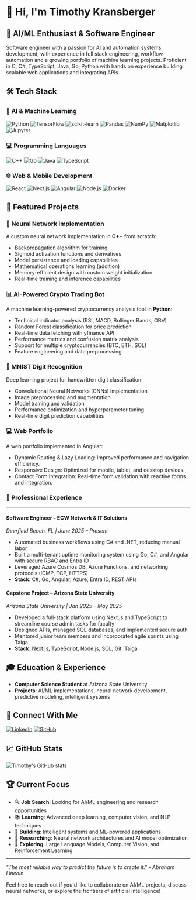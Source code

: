 # 👋 Hi, I'm Timothy Kransberger
## 🤖 AI/ML Enthusiast & Software Engineer

Software engineer with a passion for AI and automation systems development, with experience in full stack engineering, workflow automation and a growing portfolio of machine learning projects. Proficient in C, C#, TypeScript, Java, Go, Python with hands on experience building scalable web applications and integrating APIs.

## 🛠️ Tech Stack

### **🤖 AI & Machine Learning**
![Python](https://img.shields.io/badge/Python-3776AB?style=for-the-badge&logo=python&logoColor=white)
![TensorFlow](https://img.shields.io/badge/TensorFlow-FF6F00?style=for-the-badge&logo=tensorflow&logoColor=white)
![scikit-learn](https://img.shields.io/badge/scikit--learn-F7931E?style=for-the-badge&logo=scikit-learn&logoColor=white)
![Pandas](https://img.shields.io/badge/Pandas-150458?style=for-the-badge&logo=pandas&logoColor=white)
![NumPy](https://img.shields.io/badge/NumPy-013243?style=for-the-badge&logo=numpy&logoColor=white)
![Matplotlib](https://img.shields.io/badge/Matplotlib-11557C?style=for-the-badge&logo=matplotlib&logoColor=white)
![Jupyter](https://img.shields.io/badge/Jupyter-F37626?style=for-the-badge&logo=jupyter&logoColor=white)

### **💻 Programming Languages**
![C++](https://img.shields.io/badge/C%2B%2B-00599C?style=for-the-badge&logo=c%2B%2B&logoColor=white)
![Go](https://img.shields.io/badge/Go-00ADD8?style=for-the-badge&logo=go&logoColor=white)
![Java](https://img.shields.io/badge/Java-ED8B00?style=for-the-badge&logo=openjdk&logoColor=white)
![TypeScript](https://img.shields.io/badge/TypeScript-007ACC?style=for-the-badge&logo=typescript&logoColor=white)

### **🌐 Web & Mobile Development**
![React](https://img.shields.io/badge/React-20232A?style=for-the-badge&logo=react&logoColor=61DAFB)
![Next.js](https://img.shields.io/badge/Next.js-000000?style=for-the-badge&logo=next.js&logoColor=white)
![Angular](https://img.shields.io/badge/Angular-%23DD0031?style=for-the-badge&logo=angular&logoColor=white)
![Node.js](https://img.shields.io/badge/Node.js-43853D?style=for-the-badge&logo=node.js&logoColor=white)
![Docker](https://img.shields.io/badge/Docker-2496ED?style=for-the-badge&logo=docker&logoColor=white)

## 🎯 Featured Projects

### **🤖 Neural Network Implementation**
A custom neural network implementation in **C++** from scratch:
- Backpropagation algorithm for training
- Sigmoid activation functions and derivatives
- Model persistence and loading capabilities
- Mathematical operations learning (addition)
- Memory-efficient design with custom weight initialization
- Real-time training and inference capabilities

### **📊 AI-Powered Crypto Trading Bot**
A machine learning-powered cryptocurrency analysis tool in **Python**:
- Technical indicator analysis (RSI, MACD, Bollinger Bands, OBV)
- Random Forest classification for price prediction
- Real-time data fetching with yfinance API
- Performance metrics and confusion matrix analysis
- Support for multiple cryptocurrencies (BTC, ETH, SOL)
- Feature engineering and data preprocessing

### **🧠 MNIST Digit Recognition**
Deep learning project for handwritten digit classification:
- Convolutional Neural Networks (CNNs) implementation
- Image preprocessing and augmentation
- Model training and validation
- Performance optimization and hyperparameter tuning
- Real-time digit prediction capabilities

### **💻  Web Portfolio**
A web portfolio implemented in Angular:
- Dynamic Routing & Lazy Loading: Improved performance and navigation efficiency.
- Responsive Design: Optimized for mobile, tablet, and desktop devices.
- Contact Form Integration: Real-time form validation with reactive forms and integration.


### **💼 Professional Experience**
---
#### **Software Engineer – ECW Network & IT Solutions**
*Deerfield Beach, FL | June 2025 – Present*
- Automated business workflows using C# and .NET, reducing manual labor
- Built a multi-tenant uptime monitoring system using Go, C#, and Angular with secure RBAC and Entra ID
- Leveraged Azure Cosmos DB, Azure Functions, and networking protocols (ICMP, TCP, HTTPS)
- **Stack**: C#, Go, Angular, Azure, Entra ID, REST APIs

#### **Capstone Project – Arizona State University**
*Arizona State University | Jan 2025 – May 2025*
- Developed a full-stack platform using Next.js and TypeScript to streamline course admin tasks for faculty
- Designed APIs, managed SQL databases, and implemented secure auth
- Mentored junior team members and incorporated agile sprints using Taiga
- **Stack**: Next.js, TypeScript, Node.js, SQL, Git, Taiga



## 🎓 Education & Experience

- **Computer Science Student** at Arizona State University
- **Projects**: AI/ML implementations, neural network development, predictive modeling, intelligent systems

## 🔗 Connect With Me

[![LinkedIn](https://img.shields.io/badge/LinkedIn-0077B5?style=for-the-badge&logo=linkedin&logoColor=white)](https://www.linkedin.com/in/timothy-kransberger-2abb61241)
[![GitHub](https://img.shields.io/badge/GitHub-100000?style=for-the-badge&logo=github&logoColor=white)](https://github.com/timkrans)

## 📈 GitHub Stats

![Timothy's GitHub stats](https://github-readme-stats.vercel.app/api?username=timkrans&show_icons=true&theme=radical)

## 🏆 Current Focus

- 🔍 **Job Search**: Looking for AI/ML engineering and research opportunities
- 📚 **Learning**: Advanced deep learning, computer vision, and NLP techniques
- 🚀 **Building**: Intelligent systems and ML-powered applications
- 🤖 **Researching**: Neural network architectures and AI model optimization
- 🧠 **Exploring**: Large Language Models, Computer Vision, and Reinforcement Learning

---

*"The most reliable way to predict the future is to create it." - Abraham Lincoln*

Feel free to reach out if you'd like to collaborate on AI/ML projects, discuss neural networks, or explore the frontiers of artificial intelligence! 